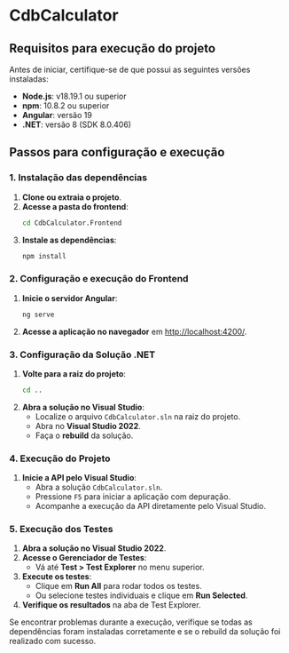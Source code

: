# CdbCalculator

## Requisitos para execução do projeto

Antes de iniciar, certifique-se de que possui as seguintes versões instaladas:

- **Node.js**: v18.19.1 ou superior
- **npm**: 10.8.2 ou superior
- **Angular**: versão 19
- **.NET**: versão 8 (SDK 8.0.406)

## Passos para configuração e execução

### 1. Instalação das dependências

1. **Clone ou extraia o projeto**.
2. **Acesse a pasta do frontend**:
   ```sh
   cd CdbCalculator.Frontend
   ```
3. **Instale as dependências**:
   ```sh
   npm install
   ```

### 2. Configuração e execução do Frontend

1. **Inicie o servidor Angular**:
   ```sh
   ng serve
   ```
2. **Acesse a aplicação no navegador** em [http://localhost:4200/](http://localhost:4200/).

### 3. Configuração da Solução .NET

1. **Volte para a raiz do projeto**:
   ```sh
   cd ..
   ```
2. **Abra a solução no Visual Studio**:
   - Localize o arquivo `CdbCalculator.sln` na raiz do projeto.
   - Abra no **Visual Studio 2022**.
   - Faça o **rebuild** da solução.

### 4. Execução do Projeto

1. **Inicie a API pelo Visual Studio**:
   - Abra a solução `CdbCalculator.sln`.
   - Pressione `F5` para iniciar a aplicação com depuração.
   - Acompanhe a execução da API diretamente pelo Visual Studio.

### 5. Execução dos Testes

1. **Abra a solução no Visual Studio 2022**.
2. **Acesse o Gerenciador de Testes**:
   - Vá até **Test > Test Explorer** no menu superior.
3. **Execute os testes**:
   - Clique em **Run All** para rodar todos os testes.
   - Ou selecione testes individuais e clique em **Run Selected**.
4. **Verifique os resultados** na aba de Test Explorer.

Se encontrar problemas durante a execução, verifique se todas as dependências foram instaladas corretamente e se o rebuild da solução foi realizado com sucesso.

